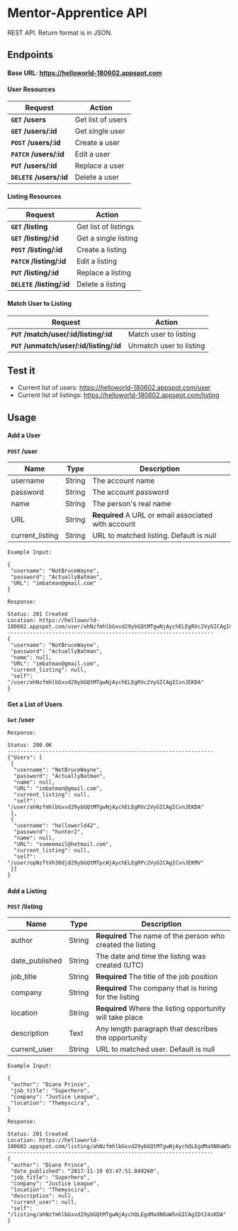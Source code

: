 
# Mentor-Apprentice API

REST API. Return format is in JSON. 

## Endpoints

#### Base URL: https://helloworld-180602.appspot.com

#### User Resources

| Request | Action |
| --- | --- |
| **<code>GET</code> /users** | Get list of users |
| **<code>GET</code> /users/:id** | Get single user |
| **<code>POST</code> /users/:id** | Create a user |
| **<code>PATCH</code> /users/:id** | Edit a user |
| **<code>PUT</code> /users/:id** | Replace a user |
| **<code>DELETE</code> /users/:id** | Delete a user |

#### Listing Resources

| Request | Action |
| --- | --- |
| **<code>GET</code> /listing** | Get list of listings |
| **<code>GET</code> /listing/:id** | Get a single listing |
| **<code>POST</code> /listing/:id** | Create a listing |
| **<code>PATCH</code> /listing/:id** | Edit a listing |
| **<code>PUT</code> /listing/:id** | Replace a listing |
| **<code>DELETE</code> /listing/:id** | Delete a listing |

#### Match User to Listing

| Request | Action |
| --- | --- |
| **<code>PUT</code> /match/user/:id/listing/:id** | Match user to listing |
| **<code>PUT</code> /unmatch/user/:id/listing/:id** | Unmatch user to listing |

## Test it

- Current list of users: https://helloworld-180602.appspot.com/user
- Current list of listings: https://helloworld-180602.appspot.com/listing 

## Usage

#### Add a User

**<code>POST</code> /user** 

| Name | Type | Description |
| --- | --- | --- |
| username | String | The account name |
| password | String | The account password |
| name | String | The person's real name |
| URL | String | **Required** A URL or email associated with account |
| current_listing | String | URL to matched listing. Default is null |

```
Example Input:

{
 "username": "NotBruceWayne",
 "password": "ActuallyBatman",
 "URL": "imbatman@gmail.com"
}
```

```
Response:

Status: 201 Created
Location: https://helloworld-180602.appspot.com/user/ahNzfmhlbGxvd29ybGQtMTgwNjAychELEgRVc2VyGICAgICvnJEKDA
-----------------------------------------------------------------
{
 "username": "NotBruceWayne",
 "password": "ActuallyBatman",
 "name": null,
 "URL": "imbatman@gmail.com",
 "current_listing": null,
 "self": "/user/ahNzfmhlbGxvd29ybGQtMTgwNjAychELEgRVc2VyGICAgICvnJEKDA"
}
```

#### Get a List of Users

**<code>Get</code> /user** 

```
Response:

Status: 200 OK
-----------------------------------------------------------------
{"Users": [
 {
  "username": "NotBruceWayne",
  "password": "ActuallyBatman",
  "name": null,
  "URL": "imbatman@gmail.com",
  "current_listing": null,
  "self": "/user/ahNzfmhlbGxvd29ybGQtMTgwNjAychELEgRVc2VyGICAgICvnJEKDA"
 },
 {
  "username": "helloworld42",
  "password": "hunter2",
  "name": null,
  "URL": "someemail@hotmail.com",
  "current_listing": null,
  "self": "/user/opNzftVh30djd29ybGQtMTpcWjAychELEgRPc2VyGICAgICvnJEKMV"
 }]
} 
```

#### Add a Listing

**<code>POST</code> /listing** 

| Name | Type | Description |
| --- | --- | --- |
| author | String | **Required** The name of the person who created the listing |
| date_published | String | The date and time the listing was created (UTC) |
| job_title | String | **Required** The title of the job position |
| company | String | **Required** The company that is hiring for the listing |
| location | String | **Required** Where the listing opportunity will take place |
| description | Text | Any length paragraph that describes the opportunity  |
| current_user | String | URL to matched user. Default is null |

```
Example Input:

{
 "author": "Diana Prince",
 "job_title": "Superhero",
 "company": "Justice League",
 "location": "Themyscira",
}
```

```
Response:

Status: 201 Created
Location: https://helloworld-180602.appspot.com/listing/ahNzfmhlbGxvd29ybGQtMTgwNjAychQLEgdMaXN0aW5nGICAgIDt24sKDA
-----------------------------------------------------------------
{
 "author": "Diana Prince",
 "date_published": "2017-11-19 03:47:51.049260",
 "job_title": "Superhero",
 "company": "Justice League",
 "location": "Themyscira",
 "description": null,
 "current_user": null,
 "self": "/listing/ahNzfmhlbGxvd29ybGQtMTgwNjAychQLEgdMaXN0aW5nGICAgIDt24sKDA"
}
```

